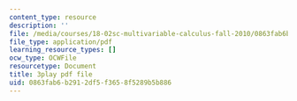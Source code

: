 ```yaml
---
content_type: resource
description: ''
file: /media/courses/18-02sc-multivariable-calculus-fall-2010/0863fab6b2912df5f3658f5289b5b886_PxkEoEbCJT8.pdf
file_type: application/pdf
learning_resource_types: []
ocw_type: OCWFile
resourcetype: Document
title: 3play pdf file
uid: 0863fab6-b291-2df5-f365-8f5289b5b886
---
```


